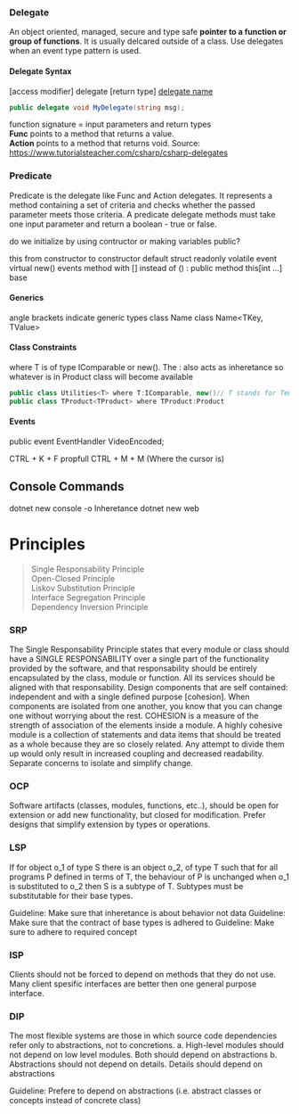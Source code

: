 ### Delegate
An object oriented, managed, secure and type safe **pointer to a function or group of functions**. It is usually delcared outside of a class. 
Use delegates when an event type pattern is used.
#### Delegate Syntax
[access modifier] delegate [return type] [delegate name]([parameters])
```C#
public delegate void MyDelegate(string msg);
```
function signature = input parameters and return types      
**Func** points to a method that returns a value.       
**Action** points to a method that returns void. 
Source: https://www.tutorialsteacher.com/csharp/csharp-delegates       

### Predicate
Predicate is the delegate like Func and Action delegates. It represents a method containing a set of criteria and checks whether the passed parameter meets those criteria. A predicate delegate methods must take one input parameter and return a boolean - true or false.        


do we initialize by using contructor or making variables public?

this from constructor to constructor
default
struct
readonly
volatile
event
virtual
new()
events
method with [] instead of () : public method this[int ...]
base

#### Generics
angle brackets indicate generic types
class Name<T>
class Name<TKey, TValue>

#### Class Constraints
where T is of type IComparable or new(). The : also acts as inheretance so whatever is in Product class will become available
```C#
public class Utilities<T> where T:IComparable, new()// T stands for Template
public class TProduct<TProduct> where TProduct:Product
```

#### Events
public event EventHandler<VideoEventArgs> VideoEncoded;


CTRL + K + F
propfull
CTRL + M + M (Where the cursor is)

## Console Commands
dotnet new console -o Inheretance
dotnet new web 


# Principles
> Single Responsability Principle       
> Open-Closed Principle     
> Liskov Substitution Principle     
> Interface Segregation Principle       
> Dependency Inversion Principle

### SRP
The Single Responsability Principle states that every module or class should have a SINGLE RESPONSABILITY over a single part of the functionality provided by the software, and that responsability should be entirely encapsulated by the class, module or function. All its services should be aligned with that responsability. Design components that are self contained: independent and with a single defined purpose [cohesion]. When components are isolated from one another, you know that you can change one without worrying about the rest. COHESION is a measure of the strength of association of the elements inside a module. A highly cohesive module is a collection of statements and data items that should be treated as a whole because they are so closely related. Any attempt to divide them up would only result in increased coupling and decreased readability. 
Separate concerns to isolate and simplify change. 

### OCP
Software artifacts (classes, modules, functions, etc..), should be open for extension or add new functionality, but closed for modification. Prefer designs that simplify extension by types or operations. 

### LSP
If for object o_1 of type S there is an object o_2, of type T such that for all programs P defined in terms of T, the behaviour of P is unchanged when o_1 is substituted to o_2 then S is a subtype of T. Subtypes must be substitutable for their base types.

Guideline: Make sure that inheretance is about behavior not data
Guideline: Make sure that the contract of base types is adhered to
Guideline: Make sure to adhere to required concept

### ISP
Clients should not be forced to depend on methods that they do not use. Many client spesific interfaces are better then one general purpose interface. 

### DIP
The most flexible systems are those in which source code dependencies refer only to abstractions, not to concretions. 
a. High-level modules should not depend on low level modules. Both should depend on abstractions
b. Abstractions should not depend on details. Details should depend on abstractions

Guideline: Prefere to depend on abstractions (i.e. abstract classes or concepts instead of concrete class)